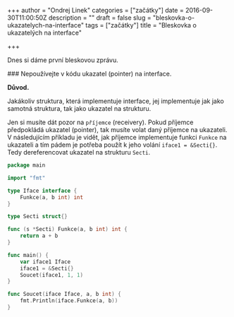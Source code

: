 +++
author = "Ondrej Linek"
categories = ["začátky"]
date = 2016-09-30T11:00:50Z
description = ""
draft = false
slug = "bleskovka-o-ukazatelych-na-interface"
tags = ["začátky"]
title = "Bleskovka o ukazatelých na interface"

+++

Dnes si dáme první bleskovou zprávu.

### Nepoužívejte v kódu ukazatel (pointer) na interface. 

**Důvod.**

Jakákoliv struktura, která implementuje interface, jej implementuje jak jako samotná struktura, tak jako ukazatel na strukturu.

Jen si musíte dát pozor na `příjemce` (receivery). Pokud příjemce předpokládá ukazatel (pointer), tak musíte volat daný příjemce na ukazateli. V následujícím příkladu je vidět, jak příjemce implementuje funkci `Funkce` na ukazateli a tím pádem je potřeba použít k jeho volání `iface1 = &Secti{}`. Tedy dereferencovat ukazatel na strukturu `Secti`.

```go
package main

import "fmt"

type Iface interface {
	Funkce(a, b int) int
}

type Secti struct{}

func (s *Secti) Funkce(a, b int) int {
	return a + b
}

func main() {
	var iface1 Iface
	iface1 = &Secti{}
	Soucet(iface1, 1, 1)
}

func Soucet(iface Iface, a, b int) {
	fmt.Println(iface.Funkce(a, b))
}
```